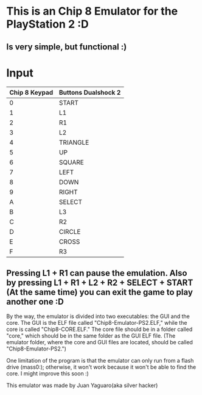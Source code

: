 # This is an Chip 8 Emulator for the PlayStation 2 :D

## Is very simple, but functional :)

# Input

| **Chip 8 Keypad** | **Buttons Dualshock 2**   |
|------------------|---------------------------|
| 0                | START                     |
| 1                | L1                        |
| 2                | R1                        |
| 3                | L2                        |
| 4                | TRIANGLE                  |
| 5                | UP                        |
| 6                | SQUARE                    |
| 7                | LEFT                      |
| 8                | DOWN                      |
| 9                | RIGHT                     |
| A                | SELECT                    |
| B                | L3                        |
| C                | R2                        |
| D                | CIRCLE                    |
| E                | CROSS                     |
| F                | R3                        |

## Pressing L1 + R1 can pause the emulation. Also by pressing L1 + R1 + L2 + R2 + SELECT + START (At the same time) you can exit the game to play another one :D

By the way, the emulator is divided into two executables: the GUI and the core. The GUI is the ELF file called "Chip8-Emulator-PS2.ELF," while the core is called "Chip8-CORE.ELF." The core file should be in a folder called "core," which should be in the same folder as the GUI ELF file. (The emulator folder, where the core and GUI files are located, should be called "Chip8-Emulator-PS2.")

One limitation of the program is that the emulator can only run from a flash drive (mass0:); otherwise, it won't work because it won't be able to find the core. I might improve this soon :)

This emulator was made by Juan Yaguaro(aka silver hacker)

